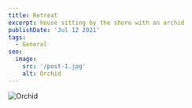 ```yaml
---
title: Retreat
excerpt: house sitting by the shore with an orchid
publishDate: 'Jul 12 2021'
tags:
  - General
seo:
  image:
    src: '/post-1.jpg'
    alt: Orchid
---
```


![Orchid](/post-1.jpg)


